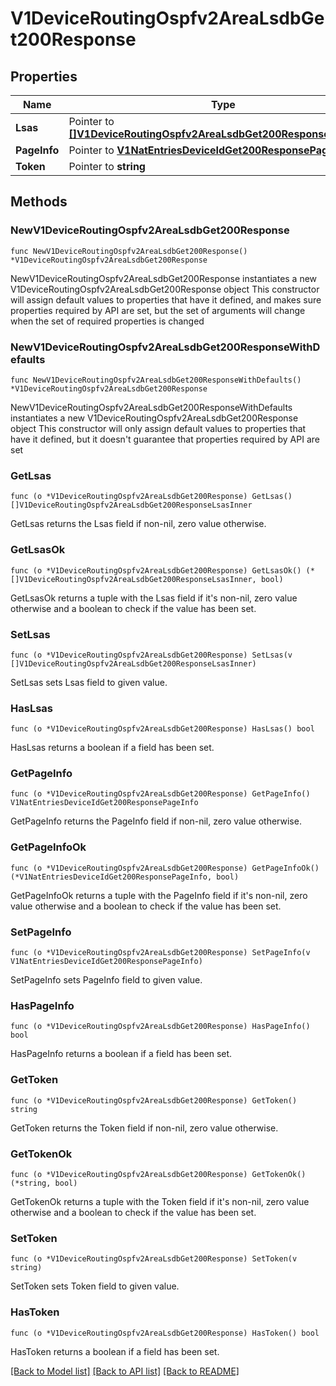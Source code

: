 # V1DeviceRoutingOspfv2AreaLsdbGet200Response

## Properties

Name | Type | Description | Notes
------------ | ------------- | ------------- | -------------
**Lsas** | Pointer to [**[]V1DeviceRoutingOspfv2AreaLsdbGet200ResponseLsasInner**](V1DeviceRoutingOspfv2AreaLsdbGet200ResponseLsasInner.md) |  | [optional] 
**PageInfo** | Pointer to [**V1NatEntriesDeviceIdGet200ResponsePageInfo**](V1NatEntriesDeviceIdGet200ResponsePageInfo.md) |  | [optional] 
**Token** | Pointer to **string** |  | [optional] 

## Methods

### NewV1DeviceRoutingOspfv2AreaLsdbGet200Response

`func NewV1DeviceRoutingOspfv2AreaLsdbGet200Response() *V1DeviceRoutingOspfv2AreaLsdbGet200Response`

NewV1DeviceRoutingOspfv2AreaLsdbGet200Response instantiates a new V1DeviceRoutingOspfv2AreaLsdbGet200Response object
This constructor will assign default values to properties that have it defined,
and makes sure properties required by API are set, but the set of arguments
will change when the set of required properties is changed

### NewV1DeviceRoutingOspfv2AreaLsdbGet200ResponseWithDefaults

`func NewV1DeviceRoutingOspfv2AreaLsdbGet200ResponseWithDefaults() *V1DeviceRoutingOspfv2AreaLsdbGet200Response`

NewV1DeviceRoutingOspfv2AreaLsdbGet200ResponseWithDefaults instantiates a new V1DeviceRoutingOspfv2AreaLsdbGet200Response object
This constructor will only assign default values to properties that have it defined,
but it doesn't guarantee that properties required by API are set

### GetLsas

`func (o *V1DeviceRoutingOspfv2AreaLsdbGet200Response) GetLsas() []V1DeviceRoutingOspfv2AreaLsdbGet200ResponseLsasInner`

GetLsas returns the Lsas field if non-nil, zero value otherwise.

### GetLsasOk

`func (o *V1DeviceRoutingOspfv2AreaLsdbGet200Response) GetLsasOk() (*[]V1DeviceRoutingOspfv2AreaLsdbGet200ResponseLsasInner, bool)`

GetLsasOk returns a tuple with the Lsas field if it's non-nil, zero value otherwise
and a boolean to check if the value has been set.

### SetLsas

`func (o *V1DeviceRoutingOspfv2AreaLsdbGet200Response) SetLsas(v []V1DeviceRoutingOspfv2AreaLsdbGet200ResponseLsasInner)`

SetLsas sets Lsas field to given value.

### HasLsas

`func (o *V1DeviceRoutingOspfv2AreaLsdbGet200Response) HasLsas() bool`

HasLsas returns a boolean if a field has been set.

### GetPageInfo

`func (o *V1DeviceRoutingOspfv2AreaLsdbGet200Response) GetPageInfo() V1NatEntriesDeviceIdGet200ResponsePageInfo`

GetPageInfo returns the PageInfo field if non-nil, zero value otherwise.

### GetPageInfoOk

`func (o *V1DeviceRoutingOspfv2AreaLsdbGet200Response) GetPageInfoOk() (*V1NatEntriesDeviceIdGet200ResponsePageInfo, bool)`

GetPageInfoOk returns a tuple with the PageInfo field if it's non-nil, zero value otherwise
and a boolean to check if the value has been set.

### SetPageInfo

`func (o *V1DeviceRoutingOspfv2AreaLsdbGet200Response) SetPageInfo(v V1NatEntriesDeviceIdGet200ResponsePageInfo)`

SetPageInfo sets PageInfo field to given value.

### HasPageInfo

`func (o *V1DeviceRoutingOspfv2AreaLsdbGet200Response) HasPageInfo() bool`

HasPageInfo returns a boolean if a field has been set.

### GetToken

`func (o *V1DeviceRoutingOspfv2AreaLsdbGet200Response) GetToken() string`

GetToken returns the Token field if non-nil, zero value otherwise.

### GetTokenOk

`func (o *V1DeviceRoutingOspfv2AreaLsdbGet200Response) GetTokenOk() (*string, bool)`

GetTokenOk returns a tuple with the Token field if it's non-nil, zero value otherwise
and a boolean to check if the value has been set.

### SetToken

`func (o *V1DeviceRoutingOspfv2AreaLsdbGet200Response) SetToken(v string)`

SetToken sets Token field to given value.

### HasToken

`func (o *V1DeviceRoutingOspfv2AreaLsdbGet200Response) HasToken() bool`

HasToken returns a boolean if a field has been set.


[[Back to Model list]](../README.md#documentation-for-models) [[Back to API list]](../README.md#documentation-for-api-endpoints) [[Back to README]](../README.md)


